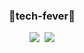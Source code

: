 <h3 align="center"> 🌈tech-fever🌈 </h3>
           
<p align="center">
  <a href=""><img src="https://github-readme-stats-tech.vercel.app/api/top-langs/?username=tech-fever&layout=compact&langs=3"/></a>&nbsp
  <a href=""><img src="https://github-readme-stats-tech.vercel.app/api?username=tech-fever&count_private=true&show_icons=true&theme=merko"/></a>
</p>
<br>
